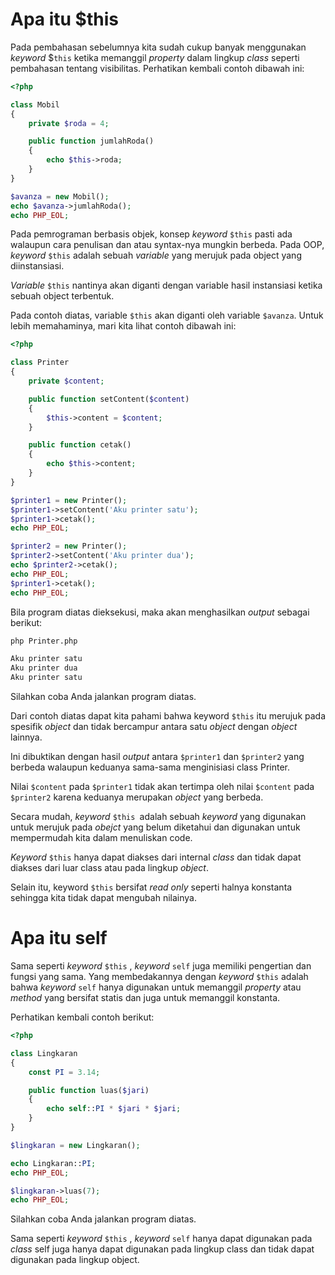 # Apa itu $this

Pada pembahasan sebelumnya kita sudah cukup banyak menggunakan _keyword_ $`this` ketika memanggil _property_ dalam lingkup _class_ seperti pembahasan tentang visibilitas. Perhatikan kembali contoh dibawah ini:

```php
<?php

class Mobil
{
	private $roda = 4;

	public function jumlahRoda()
	{
		echo $this->roda;
	}
}

$avanza = new Mobil();
echo $avanza->jumlahRoda(); 
echo PHP_EOL;
```
Pada pemrograman berbasis objek, konsep _keyword_ `$this` pasti ada walaupun cara penulisan dan atau syntax-nya mungkin berbeda. Pada OOP, _keyword_ `$this` adalah sebuah _variable_ yang merujuk pada object yang diinstansiasi. 

_Variable_ `$this` nantinya akan diganti dengan variable hasil instansiasi ketika sebuah object terbentuk. 

Pada contoh diatas, variable `$this` akan diganti oleh variable `$avanza`. Untuk lebih memahaminya, mari kita lihat contoh dibawah ini:

```php
<?php

class Printer
{
	private $content;

	public function setContent($content)
	{
		$this->content = $content;
	}

	public function cetak()
	{
		echo $this->content;
	}
}

$printer1 = new Printer();
$printer1->setContent('Aku printer satu');
$printer1->cetak(); 
echo PHP_EOL;

$printer2 = new Printer();
$printer2->setContent('Aku printer dua'); 
echo $printer2->cetak();
echo PHP_EOL;
$printer1->cetak(); 
echo PHP_EOL;
```
Bila program diatas dieksekusi, maka akan menghasilkan _output_ sebagai berikut:

```bash
php Printer.php

Aku printer satu 
Aku printer dua 
Aku printer satu
```
Silahkan coba Anda jalankan program diatas.

Dari contoh diatas dapat kita pahami bahwa keyword `$this` itu merujuk pada spesifik _object_ dan tidak bercampur antara satu _object_ dengan _object_ lainnya. 

Ini dibuktikan dengan hasil _output_ antara `$printer1` dan `$printer2` yang berbeda walaupun keduanya sama-sama menginisiasi class Printer. 

Nilai `$content` pada `$printer1` tidak akan tertimpa oleh nilai `$content` pada `$printer2` karena keduanya merupakan _object_ yang berbeda.

Secara mudah, _keyword_ `$this `adalah sebuah _keyword_ yang digunakan untuk merujuk pada _obejct_ yang belum diketahui dan digunakan untuk mempermudah kita dalam menuliskan code. 

_Keyword_ `$this` hanya dapat diakses dari internal _class_ dan tidak dapat diakses dari luar class atau pada lingkup _object_. 

Selain itu, keyword `$this` bersifat _read only_ seperti halnya konstanta sehingga kita tidak dapat mengubah nilainya.

# Apa itu self

Sama seperti _keyword_ `$this` , _keyword_ `self` juga memiliki pengertian dan fungsi yang sama. Yang membedakannya dengan _keyword_ `$this` adalah bahwa _keyword_ `self` hanya digunakan untuk memanggil _property_ atau _method_ yang bersifat statis dan juga untuk memanggil konstanta. 

Perhatikan kembali contoh berikut:

```php
<?php

class Lingkaran
{
	const PI = 3.14;

	public function luas($jari)
	{
		echo self::PI * $jari * $jari;
	}
}

$lingkaran = new Lingkaran(); 

echo Lingkaran::PI;
echo PHP_EOL;

$lingkaran->luas(7); 
echo PHP_EOL;
```
Silahkan coba Anda jalankan program diatas.

Sama seperti _keyword_ `$this` , _keyword_ `self` hanya dapat digunakan pada _class_ self juga hanya dapat digunakan pada lingkup class dan tidak dapat digunakan pada lingkup object.